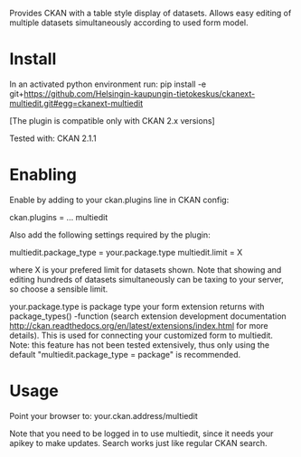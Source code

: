 Provides CKAN with a table style display of datasets. Allows easy editing of multiple datasets simultaneously according to used form model.

Install
=======
In an activated python environment run:
pip install -e git+https://github.com/Helsingin-kaupungin-tietokeskus/ckanext-multiedit.git#egg=ckanext-multiedit

[The plugin is compatible only with CKAN 2.x versions]

Tested with: CKAN 2.1.1

Enabling
========

Enable by adding to your ckan.plugins line in CKAN config:

  ckan.plugins = ... multiedit

Also add the following settings required by the plugin:

  multiedit.package_type = your.package.type
  multiedit.limit = X  

where X is your prefered limit for datasets shown. Note that showing and editing hundreds of datasets simultaneously
can be taxing to your server, so choose a sensible limit. 

your.package.type is package type your form extension returns with package_types() -function
(search extension development documentation http://ckan.readthedocs.org/en/latest/extensions/index.html for more details).
This is used for connecting your customized form to multiedit. Note: this feature has not been tested extensively,
thus only using the default "multiedit.package_type = package" is recommended.

Usage
=====
Point your browser to: your.ckan.address/multiedit

Note that you need to be logged in to use multiedit, since it needs your apikey to make updates.
Search works just like regular CKAN search.
